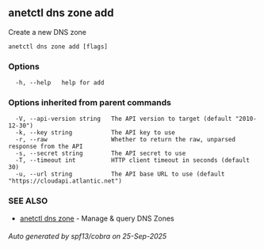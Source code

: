 ## anetctl dns zone add

Create a new DNS zone

```
anetctl dns zone add [flags]
```

### Options

```
  -h, --help   help for add
```

### Options inherited from parent commands

```
  -V, --api-version string   The API version to target (default "2010-12-30")
  -k, --key string           The API key to use
  -r, --raw                  Whether to return the raw, unparsed response from the API
  -s, --secret string        The API secret to use
  -T, --timeout int          HTTP client timeout in seconds (default 30)
  -u, --url string           The API base URL to use (default "https://cloudapi.atlantic.net")
```

### SEE ALSO

* [anetctl dns zone](anetctl_dns_zone.md)	 - Manage & query DNS Zones

###### Auto generated by spf13/cobra on 25-Sep-2025
